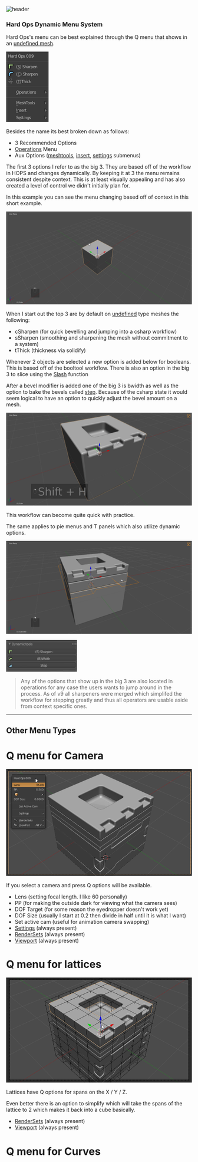 ![header](img/banner.gif)

### Hard Ops Dynamic Menu System

Hard Ops's menu can be best explained through the Q menu that shows in an [undefined mesh](sstatus.md).

![menu](img/menu/mn1.png)

Besides the name its best broken down as follows:
- 3 Recommended Options
- [Operations](operations.md) Menu
- Aux Options ([meshtools](meshtools.md), [insert](inserts.md), [settings](settings.md) submenus)

The first 3 options I refer to as the big 3. They are based off of the workflow in HOPS and changes dynamically. By keeping it at 3 the menu remains consistent despite context. This is at least visually appealing and has also created a level of control we didn't initially plan for.

In this example you can see the menu changing based off of context in this short example.

![menu](img/menu/mn2.gif)

When I start out the top 3 are by default on [undefined](sstatus.md) type meshes the following:
  - cSharpen (for quick bevelling and jumping into a csharp workflow)
  - sSharpen (smoothing and sharpening the mesh without commitment to a system)
  - tThick (thickness via solidify)

Whenever 2 objects are selected a new option is added below for booleans. This is based off of the booltool workflow. There is also an option in the big 3 to slice using the [Slash](slash.md) function

After a bevel modifier is added one of the big 3 is bwidth as well as the option to bake the bevels called [step](step.md). Because of the csharp state it would seem logical to have an option to quickly adjust the bevel amount on a mesh.

![menu](img/menu/mn3.gif)

This workflow can become quite quick with practice.

The same applies to pie menus and T panels which also utilize dynamic options.

![menu](img/menu/mn4.gif)

![menu](img/menu/mn5.gif)

> Any of the options that show up in the big 3 are also located in operations for any case the users wants to jump around in the process. As of v9 all sharpeners were merged which simplifed the workflow for stepping greatly and thus all operators are usable aside from context specific ones.

---

## Other Menu Types

# Q menu for Camera

![menu](img/menu/mn6.png)

If you select a camera and press Q options will be available.

- Lens (setting focal length. I like 60 personally)
- PP (for making the outside dark for viewing what the camera sees)
- DOF Target (for some reason the eyedropper doesn't work yet)
- DOF Size (usually I start at 0.2 then divide in half until it is what I want)
- Set active cam (useful for animation camera swapping)
- [Settings](settings.md) (always present)
- [RenderSets](rendersets.md) (always present)
- [Viewport](viewport.md) (always present)

# Q menu for lattices

![menu](img/menu/mn7.gif)

Lattices have Q options for spans on the X / Y / Z.

Even better there is an option to simplify which will take the spans of the lattice to 2 which makes it back into a cube basically.

- [RenderSets](rendersets.md) (always present)
- [Viewport](viewport.md) (always present)

# Q menu for Curves
